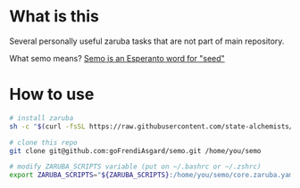 # What is this

Several personally useful zaruba tasks that are not part of main repository.

What semo means? [Semo is an Esperanto word for "seed"](https://translate.google.com/?sl=auto&tl=eo&text=seed&op=translate)

# How to use

```sh
# install zaruba
sh -c "$(curl -fsSL https://raw.githubusercontent.com/state-alchemists/zaruba/master/install.sh)"

# clone this repo
git clone git@github.com:goFrendiAsgard/semo.git /home/you/semo

# modify ZARUBA_SCRIPTS variable (put on ~/.bashrc or ~/.zshrc)
export ZARUBA_SCRIPTS="${ZARUBA_SCRIPTS}:/home/you/semo/core.zaruba.yaml"
```